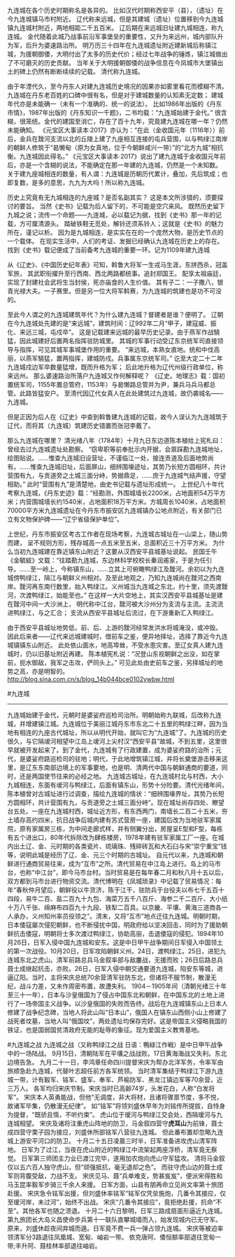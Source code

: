 九连城在各个历史时期称名是各异的。
比如汉代时期称西安平（县），（遗址）在今九连城镇马市村附近。
辽代称来远城，但是其建城（遗址）位置移到今九连城镇九连城村附近，两地相距二千五百米。
辽后期在来远城旧址建九城相连，称九连城。
金代随着此城乃战事前沿军事堡垒的重要性，又升为来远州，城内部队升为军，后升为婆速路治所。
明万历三十四年在九连城遗址附近建新城后称镇江城，为援朝御倭，大明付出了太多的历史代价；经过七年战争的锤炼，镇江城做出了不可磨灭的历史贡献。
当年关于大明援朝御倭的战争信息在今凤城市大堡镇出土的碑上仍然有断断续续的记载。
清代称九连城。

由于年湮代久，至今丹东人对建九连城历史境况的因果亦如雾里看花而模糊不清。
九连城在丹东老百姓的口碑中很有名，但是对于建城数量的认知素无定数；
建城年代亦是未能确一（未有一个准确的、统一的说法）。
比如1986年出版的《丹东市情》，1987年出版的《丹东知识一千题》，二书均载：“九连城始建于金代。”
很含糊，很笼统。金代的建国至消亡，存在了百十九年，究竟建九连城在哪一年？仍然未能确知。
《元宝区大事读本·2017》亦认为：“在此（金收国元年（1116年））前后，金兵在靉河支流以北的丘陵上建了九座相互连接的屯兵营围，以与鸭绿江南岸的朝鲜人修筑于“曷懒甸（原为女真地，位于今朝鲜咸兴一带）”的“北方九城”相抗衡。九连城因此得名。”
《元宝区大事读本·2017》说出了建九连城于金收国元年前后，亦是一个含糊的说法，不能确定在那一年建的九连城，仍然是一个未知数。
关于建九座城相连的数量，有人谓：九连城是历朝历代累计，叠加，先后筑成；也即复数，是多的意思，九九为大吗！所以称九连城。

历史上究竟有无九城相连的九座城？是否名副其实？
这是本文所涉猎的，须要探讨的要旨。
当然《史书》记载为后人留下的，不可能是空穴来风。
既然历史留下九城之说；流传一个命题——九连城，必以载记为据，找到《史书》那一年的记载，方可厘清源头。
踏破铁鞋无觅处，解铃还须系铃人；这就是《史书》的魅力所在，谨记以析。
因为是九城相连，是实实在在的一个庞然大物，是历史节点的一个载体。
在现实生活中，人们的考证、发掘已经确认九连城在历史上的存在。
找到《史书》载记便成了当前备考九连城的重要一环。记为1109年建九连城

从《辽史》、《中国历史纪年表》可知，斡鲁大将军一生戎马生涯，东拼西杀，冠盖军旅，
其武职衔擢升至行西南、西北两路都统事。追封郑国王。
配享太祖庙廷，实现了封建社会武将生当封侯，死亦庙食的人生价值。
其有子二：一子撒八，银青光禄大夫。一子赛里。但是另一位大将军斡赛，为九连城的筑建也是功不可没的。

至此今人谓之的九连城建筑年代？为什么建九连城？督建者是谁？便明了。
辽朝在今九连城处先建的是“来远城”，建筑时间：辽992年二月“甲子，建寇威、振化、来远三城，屯戍卒”。
这是记载建来远城的最早历史记录。由于燕军作战驍猛，因此城建好后置两名指挥驻防城里。
其城的军事行动受辽东京统军司直接领导与指挥，可见其城军事城堡作用的重要。
“来远城，本熟女直地。统和中伐高丽，以燕军驍猛，置两指挥，建城防戍。兵事属东京统军司。”
讫至大定二十二年九连城戍边军卒数量猛增，既而升格为军；
后此地升格为辽代州级行政单位，称来远州。
那么婆速路治所落户九连城又作何解释呢？
《辽史。地理志》载：国初置统军司，1155年置总管府，1153年）与曷懒路总管并为尹，兼兵马兵马都总管。此路皆猛安户。 
至清代因辽代女真人在此处建筑过九连城，故仍袭城名——九连城。

但是正因为后人在《辽史》中查到斡鲁建九连城的记载，故今人误认为九连城筑于辽代，而将其（九连城）筑建历史错置而张冠李戴了。

那么九连城在哪里？
清光绪八年（1784年）十月九日东边道陈本植给上宪札曰：曾经去过九连城遗址处勘察。
“窃卑职等前奉批示内开据，会禀踩勘九连城地址，绘图贴说。……惟查九连城旧设营址，不谨临江一处，接连贡道及后面地势尚有。……惟查九连城旧址，后面屏山，细辨围壕迹址，其势乃长短方圆相环，共计营围有九，与贡道旁之土城三面分峙，势据鼎足，……庶于九连城气结声援，守望相助。”
此时“营围有九”是清楚地，由史书记载与遗址形成统一。
上世纪八十年代考察九连城，《丹东史迹》载：“经勘测，外围城墙长2200米，占地面积54万平方米；内营围城墙长约1540米，占地面积18万平方米。方城周长1040米，占地面积70000平方米九连城遗址在今丹东市振安区九连城镇办公地点附近，有关部门已立有文物保护碑——“辽宁省级保护单位”。

上世纪，丹东市振安区考古工作者在现场考察，九连城古城址在一山梁上，随山势而建，
呈不规则方形，残存城高一点五米至五米，总面积近三十万平方米。
为什么当初九连城建在靠近镇东山附近？这要从汉西安平县城基址说起。
民国壬午《金毓紱》文载：“往踏勘九连城，东边林科学校校长秦润甫家，于是为任引导。……至一岭上，今称镇东山，……立其上可俯瞰鸭绿江及靉河。余初以为九连城傍鸭绿江，隔江与朝鲜义州相对。及至此地观之，乃知九连城尚在靉河之西南岸。靉河再东南行数里，始入鸭绿江。义州城当九连城之东北，约十里，须先渡靉河，次渡鸭绿江，始能至也。”
在这样一大片空地上，其实汉西安平县城基址是建在靉河中间一大沙洲上，
明代称中江台，靉河被大沙州分为支流与主流。主流流进鸭绿江，与之汇合；
支流从西安平县城址后流过，在下游重新汇入鸭绿江。

由于西安平县城址地势低，前、后、上游的靉河经常发洪水将城淹没，或冲毁。
因此后来者——辽代来远城建城时，借前车之鉴，便异地择址，选择了靠近今九连城镇镇东山附近。
此处依山面水，地高埠耸，不受水患灾害。至辽女真人建九连城时，仍以旧基址附近再建。
陈本植宪札说：“况登山东视朝鲜之出没，如在掌前，扼水御敌，我军之击攻，俨同头上。”
可见此处由史前车之鉴，另择城址的地势之高，亦是明智的。
http://blog.sina.com.cn/s/blog_14b044bce0102ywbw.html

#九连城
***
九连城始建于金代，元朝时是婆娑府巡检司治所。明朝始称九联城，后改称九连城，并增建镇江城。九连城位于美丽江城丹东市东北二十五里的鸭绿江畔，因为当地有相连的九座古代城址，所以从明代开始，就叫它为“九连城”了。九连城的历史很久，与它隔叆河相望中江岛上叆河上尖村汉“西安平县”故城，不到五里，这里很早就被开发起来了。到了金代，九连城有了行政建置，成为婆娑府路的治所；元代，是婆娑府路巡检司的驻地；明代，于此地增筑镇江城，并将长奠堡游击移来这里，是辽东东南部边境上的军事要地，也是明、清两代中国与朝鲜通商的要道，同时，还是两国使节往来的必经之地。
九连城古城址，在九连城村北与村西，大小九城相连，东面有叆河与鸭绿江，后面有镇东山，形势十分险要。清代光绪年间，陈本植曾对古城址进行过调查，描绘九连城的情状：“细辨围壕界址，其势乃长短方圆相环，共计营围有九，与贡道旁之土城三面分峙”。现在城址尚存四处、瞭望台五处。一座在九连城村西，城址近方形，有东西两门，南墙长二百二十五米，夯土墙存高约四米，抗日战争后城内建有苏式营房一座，建国后改为当地驻军家属院，原有家属房三栋，为中间走廊式样，并有侧翼分出，房屋呈E型和F型，每栋有五个进出口，80年代拆除改为肆栋楼房，1978年建有驻军家属工厂一座。在城内出土辽、金、元时期的各类瓷片、琉璃珠、残碎砖瓦和大石臼与宋“崇宁重宝”钱等，说明此城是经历了辽、金、元三个时期的古城址。
自元代以来，九连城和朝鲜进行通商贸易往来，成为“互市”之所。清代贸易在中江岛上进行。岛上的马市台，也称“中江台”，即今马市台村。当时贸易是在每年春二月和秋八月十五以后，双方都到马市台进行物资交流。清代博明在《凤城琐录》中记载了贸易情况：每年“春秋仲月望后，朝鲜役以牛货济，陈于江干，驻防兵于台役夫以布七千五百十四段，易牛二百、盐二百九十九包、海菜万五千八百斤、海参二千二百斤、大小纸十万八千张、绵麻布四百九十九段、铁犁二百具。以京畿、平壤、黄海三道商各一人承办，义州知州率员役领之”。清末，又将“互市”地点迁往九连城。明朝时期，日本倭寇屡次侵犯朝鲜，也不断侵扰中国，明政府给以坚决回击，同时为了援助朝鲜抗击倭寇，明朝将士多次渡过鸭绿江，协助高丽，击退倭寇的侵犯。1894年10月26日，日军入侵中国九连城和安东。这是中日甲午战争期间日军侵入中国领土的第一次战役。10月20日，日军攻陷朝鲜义州。24日，渡鸭绿江。25日，进犯九连城东北之虎山。清军前路总兵马金叙率部与敌鏖战，无援而败；26日后路总兵聂士成继起抗击，亦败。26日，日军入侵中朝交通要道九连城，陷安东等城，进逼辽阳。当时，主将宋庆总统70余营清军驻防东北，但诸将不服节制，散漫无纪，战斗力差，又未作周密布置，故遭失利。
1904－1905年间（清朝光绪三十年至三十一年），日本与沙皇俄国为了侵占中国东北和朝鲜，在中国东北的土地上进行了一场帝国主义战争。以沙皇俄国的失败而告终。战后在九连城镇东山上日本人修建了战争纪念碑，当地人将此山叫“日本山”，俄国人在镇东山西侧小山上修建了战死者坟墓，当地人叫“俄国坟”，两处遗址均保存完好。这是帝国主义侵略我国的铁证，也是国弱国贫清政府无能的耻辱的象征。现为爱国主义教育基地。

#九连城之战
九连城之战（又称鸭绿江之战 日语：鴨緑江作戦）是中日甲午战争中的一场陆战。
9月15日，清朝陆军在平壤之战战败。17日黄海海战又失利。东北边境告急。
九月二十一日，李鸿章任命四川提督宋庆为帮办北洋军务，令率军由旅顺急赴九连城，代替叶志超任前方各军统领。
当时清军集结于鸭绿江下游九连城一带，计有毅军、铭军、盛军、奉军、芦榆防军、黑龙江镇边军等70余营，近三万人。
各军均归宋庆节制。宋庆当时已高齢74岁，头发花白，人称“白发将军”。
宋庆本人英勇能战，但他“无调度，非大将材，且诸将骤禀节度，多不悦，故诸军毕集，仍散漫无纪律”。
如“铭军”将领刘盛休早年为刘铭传所提拔，自恃身为提督，“既骄且惰，不听约束”。
虎山位于瑷河与鸭绿江交会处，西隔瑷河与九连城相望。
宋庆及诸将注重虎山阵地的防卫，马金叙四营守**虎耳山**为前锋，聂士成四营守栗子园为接应，刘盛休所部铭军八营驻九连城。
但此番布置却忽略九连城上游安平河口的防卫。
十月二十五日凌晨三时半，日军准备进攻虎山清军阵地。
日军为了过江，当夜在虎山附近的鸭绿江中流架起两座浮桥，清军竟无察觉。
日军第三师团主力业已渡江完毕，遂用加农炮向虎山守军猛攻。
清将马金叙仅以五六百人独守虎山，但“顽强抵抗，毫无退却之色”。
而驻守虎山边的聂士成军则背腹受敌，力战不支。
宋庆见马、聂“兵单难支，势甚岌岌”，便派宋得胜和马玉昆率毅军步骑三千余人来援。
日军方面，山县有朋再命立见尚文率第十旅团赴援。
宋庆急令铭军出援，但刘盛休率铭军“铭军仅凭垒施炮，几番令其接应，仅至瑷河岸，未过河”，始终不出战。
宋庆“几番令其接应”，竟拒绝赴援，抗命“不至”。其他各军也随之溃退。
十月二十六日黎明，日军三路成扇面形逼近九连城。
第九旅团长大岛义昌使命步兵第十一联队直攀城墙而入，始发现城内已无守军。
原来，刘盛休趁夜间弃城而遁。日军竟不费一兵一弹占领九连城。
宋庆等被迫率领清军分3路退往凤凰城、宽甸、岫岩一带。
依克唐阿、倭恒额率部退往宽甸一带;丰升阿、聂桂林率部退往岫岩。
